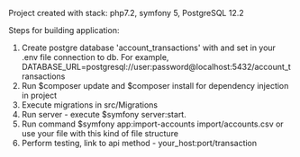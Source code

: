 Project created with stack: php7.2, symfony 5, PostgreSQL 12.2

Steps for building application:
1. Create postgre database 'account_transactions' with  and set in your .env file 
connection to db. For example, DATABASE_URL=postgresql://user:password@localhost:5432/account_transactions
2. Run $composer update and $composer install for dependency injection in project
3. Execute migrations in src/Migrations
4. Run server - execute $symfony server:start.
5. Run command $symfony app:import-accounts import/accounts.csv or use your file with this kind
   of file structure
6. Perform testing, link to api method - your_host:port/transaction   

